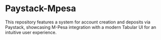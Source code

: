 # Paystack-Mpesa
This repository features a system for account creation and deposits via Paystack, showcasing M-Pesa integration with a modern Tabular UI for an intuitive user experience.
